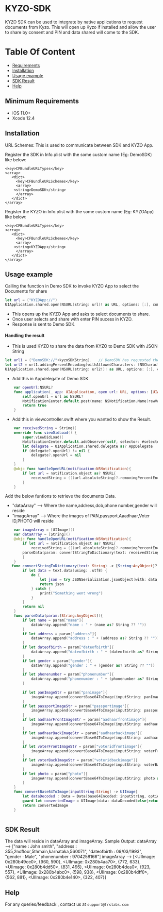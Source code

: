 # KYZO-SDK

KYZO SDK can be used to integrate by native applications to request documents from Kyzo. This will open up Kyzo if installed and allow the user to share by consent and PIN and data shared will come to the SDK. 


# Table Of Content
- [Requirements](#requirements)
- [Installation](#installation)
- [Usage example](#Usage-example)
- [SDK Result](#SDK-Result)
- [Help](#help)


## Minimum Requirements

- iOS 11.0+
- Xcode 12.4

## Installation

URL Schemes: 
This is used to communicate between SDK and KYZO App.

Register the SDK in Info.plist with the some custom name (Eg: DemoSDK) like below:

```
<key>CFBundleURLTypes</key>
<array>
   <dict>
     <key>CFBundleURLSchemes</key> 
     <array>
	<string>DemoSDK</string>
     </array>
   </dict>
</array>
```

Register the KYZO in Info.plist with the some custom name (Eg: KYZOApp) like below:

```
<key>CFBundleURLTypes</key>
<array>
   <dict>
     <key>CFBundleURLSchemes</key> 
     <array>
	<string>KYZOApp</string>
     </array>
   </dict>
</array>
```

## Usage example
Calling the function in Demo SDK to invoke KYZO App to select the Documents for share
```swift
let url = ("KYZOApp://")
UIApplication.shared.open(NSURL(string: url)! as URL, options: [:], completionHandler: nil)
```
- This opens up the KYZO App and asks to select documents to share.
- Once user selects and share with enter PIN sucess in KYZO.
- Response is sent to Demo SDK.

#### Handling the result
- This is used KYZO to share the data from KYZO to Demo SDK with JSON String
```swift
let url1 = ("DemoSDK://"+kyzoSDKString).   // DemoSDK has requested the Documents so that property identifier["DemoSDK"] should be used here.
let url2 = url1.addingPercentEncoding(withAllowedCharacters: (NSCharacterSet.urlQueryAllowed))
UIApplication.shared.open(NSURL(string: url2!)! as URL, options: [:], completionHandler: nil)
``` 
- Add this in Appdelegate of Demo SDK
```swift
    var openUrl:NSURL?
    func application(_ app: UIApplication, open url: URL, options: [UIApplication.OpenURLOptionsKey : Any] = [:]) -> Bool {
        self.openUrl = url as NSURL?
        NotificationCenter.default.post(name: NSNotification.Name(rawValue: "HANDLEOPENURL"), object: url)
        return true
    }
```
- Add this in viewcontroller.swift where you wanted to show the Result.
```swift
    var receivedString = String()
    override func viewDidLoad() {
        super.viewDidLoad()
        NotificationCenter.default.addObserver(self, selector: #selector(handleOpenURL(notification:)), name: NSNotification.Name(rawValue: "HANDLEOPENURL"), object: nil)
        let delegate = UIApplication.shared.delegate as? AppDelegate
        if (delegate?.openUrl) != nil {
            delegate?.openUrl = nil
        }
    }
    @objc func handleOpenURL(notification:NSNotification){
        if let url = notification.object as? NSURL{
            receivedString = (((url.absoluteString)?.removingPercentEncoding)!).replacingOccurrences(of: "DemoSDK://", with: "")
        }
    }
```
 Add the below funtions to retrieve the documents Data.
- "dataArray" --> Where the name,address,dob,phone number,gender will reside
- "imageArray" --> Where the images of PAN,passport,Aaadhaar,Voter ID,PHOTO will reside
```swift
    var imageArray = [UIImage]()
    var dataArray = [String]()
    @objc func handleOpenURL(notification:NSNotification){
        if let url = notification.object as? NSURL{
            receivedString = (((url.absoluteString)?.removingPercentEncoding)!).replacingOccurrences(of: "DemoSDK://", with: "")
	    parseData(param: convertStringToDictionary(text: receivedString)!)
        }
    }
   func convertStringToDictionary(text: String) -> [String:AnyObject]? {
        if let data = text.data(using: .utf8) {
            do {
                let json = try JSONSerialization.jsonObject(with: data, options: []) as? [String:AnyObject]
                return json
            } catch {
                print("Something went wrong")
            }
        }
        return nil
    }
    func parseData(param:[String:AnyObject]){
        if let name = param["name"]{
            dataArray.append("name : " + (name as? String ?? ""))
        }
        if let address = param["address"]{
            dataArray.append("address : " + (address as? String ?? ""))
        }
        if let dateofbirth = param["dateofbirth"]{
            dataArray.append("dateofbirth : " + (dateofbirth as? String ?? ""))
        }
        if let gender = param["gender"]{
            dataArray.append("gender : " + (gender as? String ?? ""))
        }
        if let phonenumber = param["phonenumber"]{
            dataArray.append("phonenumber : " + (phonenumber as? String ?? ""))
        }
        
        if let panImageStr = param["panimage"]{
            imageArray.append(convertBase64ToImage(inputString: panImageStr as? String ?? ""))
        }
        if let passportImageStr = param["passportimage"]{
            imageArray.append(convertBase64ToImage(inputString: passportImageStr as? String ?? ""))
        }
        if let aadhaarFrontImageStr = param["aadhaarfrontimage"]{
            imageArray.append(convertBase64ToImage(inputString: aadhaarFrontImageStr as? String ?? ""))
        }
        if let aadhaarBackImageStr = param["aadhaarbackimage"]{
            imageArray.append(convertBase64ToImage(inputString: aadhaarBackImageStr as? String ?? ""))
        }
        if let voterFrontImageStr = param["voteridfrontimage"]{
            imageArray.append(convertBase64ToImage(inputString: voterFrontImageStr as? String ?? ""))
        }
        if let voterBackImageStr = param["voteridbackimage"]{
            imageArray.append(convertBase64ToImage(inputString: voterBackImageStr as? String ?? ""))
        }
        if let photo = param["photo"]{
            imageArray.append(convertBase64ToImage(inputString: photo as? String ?? ""))
        }
    }
    func convertBase64ToImage(inputString:String) -> UIImage{
        let dataDecoded : Data = Data(base64Encoded: inputString, options: .ignoreUnknownCharacters)!
        guard let convertedImage = UIImage(data: dataDecoded)else{return UIImage()}
        return convertedImage
    }
     
```     
## SDK Result
  The data will reside in dataArray and imageArray.
  Sample Output:
  dataArray --> ["name : John smith", "address : 355,2ndfloor,5thmain,karnataka,560071", "dateofbirth : 09/03/1993", "gender : Male", "phonenumber : 9704258166"]
  imageArray --> [<UIImage: 0x280b49ce0>, {960, 590}, <UIImage: 0x280b4aa70>, {772, 633}, <UIImage: 0x280b4dd50>, {831, 496}, <UIImage: 0x280b4dea0>, {923, 557}, <UIImage: 0x280b4abc0>, {598, 938}, <UIImage: 0x280b4dff0>, {562, 881}, <UIImage: 0x280b4e140>, {322, 407}]

## Help

For any queries/feedback , contact us at `support@frslabs.com` 

